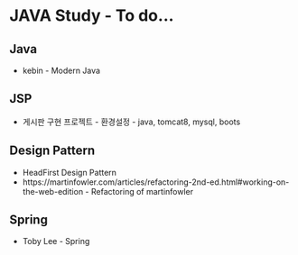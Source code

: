 <h1>JAVA Study - To do...</h1>

<h2>Java</h2>
<ul>
    <li>kebin - Modern Java</li>
</ul>

<h2>JSP</h2>
<ul>
    <li>게시판 구현 프로젝트 - 환경설정 - java, tomcat8, mysql, boots</li>
    
</ul>

<h2>Design Pattern</h2>
<ul>
    <li>HeadFirst Design Pattern</li>
    <li>https://martinfowler.com/articles/refactoring-2nd-ed.html#working-on-the-web-edition
         - Refactoring of martinfowler</li>
</ul>

<h2>Spring</h2>
<ul>
    <li>Toby Lee - Spring</li>
</ul>

